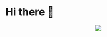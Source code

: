 # Hi there 👋

<div align="center">
  <img src="https://github-readme-activity-graph.vercel.app/graph?username=DDungEEEE&custom_title=wonikson%27s%20GitHub%20Activity%20Graph&bg_color=141321&color=A9FEF7&line=626069&point=F8D847&area_color=FE428E&title_color=FE428E&area=true%22%20alt=%22Wonik%27s%20Github%20Activity%20Graph">
</div>


<!--
**DdungEEEE/DdungEEEE** is a ✨ _special_ ✨ repository because its `README.md` (this file) appears on your GitHub profile.

Here are some ideas to get you started:

- 🔭 I’m currently working on ...
- 🌱 I’m currently learning ...
- 👯 I’m looking to collaborate on ...
- 🤔 I’m looking for help with ...
- 💬 Ask me about ...
- 📫 How to reach me: ...
- 😄 Pronouns: ...
- ⚡ Fun fact: ...
-->

